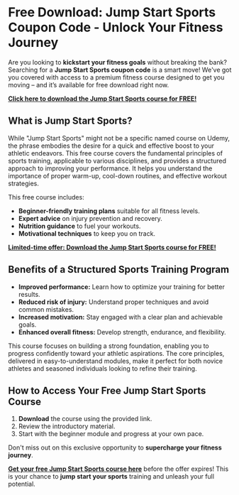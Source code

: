 # Free Download: Jump Start Sports Coupon Code - Unlock Your Fitness Journey

Are you looking to **kickstart your fitness goals** without breaking the bank? Searching for a **Jump Start Sports coupon code** is a smart move! We've got you covered with access to a premium fitness course designed to get you moving – and it’s available for free download right now.

[**Click here to download the Jump Start Sports course for FREE!**](https://udemywork.com/jump-start-sports-coupon-code)

## What is Jump Start Sports?

While "Jump Start Sports" might not be a specific named course on Udemy, the phrase embodies the desire for a quick and effective boost to your athletic endeavors. This free course covers the fundamental principles of sports training, applicable to various disciplines, and provides a structured approach to improving your performance. It helps you understand the importance of proper warm-up, cool-down routines, and effective workout strategies.

This free course includes:

*   **Beginner-friendly training plans** suitable for all fitness levels.
*   **Expert advice** on injury prevention and recovery.
*   **Nutrition guidance** to fuel your workouts.
*   **Motivational techniques** to keep you on track.

[**Limited-time offer: Download the Jump Start Sports course for FREE!**](https://udemywork.com/jump-start-sports-coupon-code)

## Benefits of a Structured Sports Training Program

*   **Improved performance:** Learn how to optimize your training for better results.
*   **Reduced risk of injury:** Understand proper techniques and avoid common mistakes.
*   **Increased motivation:** Stay engaged with a clear plan and achievable goals.
*   **Enhanced overall fitness:** Develop strength, endurance, and flexibility.

This course focuses on building a strong foundation, enabling you to progress confidently toward your athletic aspirations. The core principles, delivered in easy-to-understand modules, make it perfect for both novice athletes and seasoned individuals looking to refine their training.

## How to Access Your Free Jump Start Sports Course

1.  **Download** the course using the provided link.
2.  Review the introductory material.
3.  Start with the beginner module and progress at your own pace.

Don't miss out on this exclusive opportunity to **supercharge your fitness journey**.

[**Get your free Jump Start Sports course here**](https://udemywork.com/jump-start-sports-coupon-code) before the offer expires! This is your chance to **jump start your sports** training and unleash your full potential.
